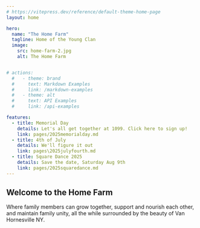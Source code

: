 ```yaml
---
# https://vitepress.dev/reference/default-theme-home-page
layout: home

hero:
  name: "The Home Farm"
  tagline: Home of the Young Clan
  image:
    src: home-farm-2.jpg
    alt: The Home Farm


# actions:
  #   - theme: brand
  #     text: Markdown Examples
  #     link: /markdown-examples
  #   - theme: alt
  #     text: API Examples
  #     link: /api-examples

features:
  - title: Memorial Day
    details: Let's all get together at 1099. Click here to sign up!
    link: pages/2025memorialday.md
  - title: 4th of July
    details: We'll figure it out
    link: pages\2025julyfourth.md
  - title: Square Dance 2025
    details: Save the date, Saturday Aug 9th
    link: pages/2025squaredance.md
---
```


## Welcome to the Home Farm

Where family members can grow together, support and nourish each other, and maintain family
unity, all the while surrounded by the beauty of Van Hornesville NY.
